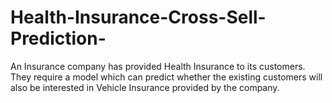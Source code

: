 # Health-Insurance-Cross-Sell-Prediction-
 An Insurance company has provided Health Insurance to its customers. They require a model which can predict whether the existing customers will also be interested in Vehicle Insurance provided by the company. 
